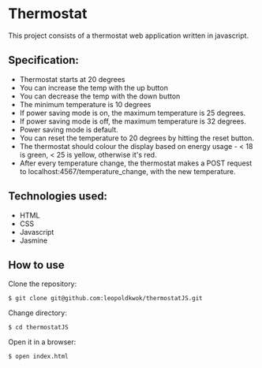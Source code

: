 Thermostat
===========

This project consists of a thermostat web application written in javascript.

Specification:
--------------
* Thermostat starts at 20 degrees</li>
* You can increase the temp with the up button</li>
* You can decrease the temp with the down button</li>
* The minimum temperature is 10 degrees</li>
* If power saving mode is on, the maximum temperature is 25 degrees.</li>
* If power saving mode is off, the maximum temperature is 32 degrees.</li>
* Power saving mode is default.</li>
* You can reset the temperature to 20 degrees by hitting the reset button.</li>
* The thermostat should colour the display based on energy usage - < 18 is green, < 25 is yellow, otherwise it's red.
* After every temperature change, the thermostat makes a POST request to localhost:4567/temperature_change, with the new temperature.


Technologies used:
------------------

* HTML
* CSS
* Javascript
* Jasmine

How to use
-----------

Clone the repository:

```shell
$ git clone git@github.com:leopoldkwok/thermostatJS.git
```

Change directory:

```shell
$ cd thermostatJS
```

Open it in a browser:

```shell
$ open index.html
```